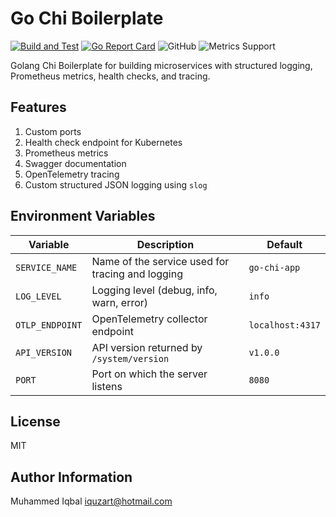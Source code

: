 # Go Chi Boilerplate

[![Build and Test](https://github.com/iquzart/go-chi-boilerplate/actions/workflows/ci.yaml/badge.svg?branch=main)](https://github.com/iquzart/go-chi-boilerplate/actions/workflows/ci.yaml)
[![Go Report Card](https://goreportcard.com/badge/github.com/iquzart/go-chi-boilerplate)](https://goreportcard.com/report/github.com/iquzart/go-chi-boilerplate)
![GitHub](https://img.shields.io/github/license/iquzart/go-chi-boilerplate)
![Metrics Support](https://img.shields.io/badge/Metrics%20Support-Prometheus-blue)

Golang Chi Boilerplate for building microservices with structured logging, Prometheus metrics, health checks, and tracing.

## Features

1. Custom ports
2. Health check endpoint for Kubernetes
3. Prometheus metrics
4. Swagger documentation
5. OpenTelemetry tracing
6. Custom structured JSON logging using `slog`

## Environment Variables

| Variable                  | Description                                       | Default   |
|---------------------------|---------------------------------------------------|----------|
| `SERVICE_NAME`            | Name of the service used for tracing and logging  | `go-chi-app` |
| `LOG_LEVEL`               | Logging level (debug, info, warn, error)         | `info`    |
| `OTLP_ENDPOINT`           | OpenTelemetry collector endpoint                 | `localhost:4317` |
| `API_VERSION`             | API version returned by `/system/version`        | `v1.0.0` |
| `PORT`                    | Port on which the server listens                 | `8080`    |

## License

MIT

## Author Information

Muhammed Iqbal <iquzart@hotmail.com>

